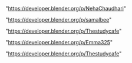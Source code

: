 "https://developer.blender.org/p/NehaChaudhari"

"https://developer.blender.org/p/samalbee"

"https://developer.blender.org/p/Thestudycafe"

 
"https://developer.blender.org/p/Emma325"


"https://developer.blender.org/p/Thestudycafe"


 
